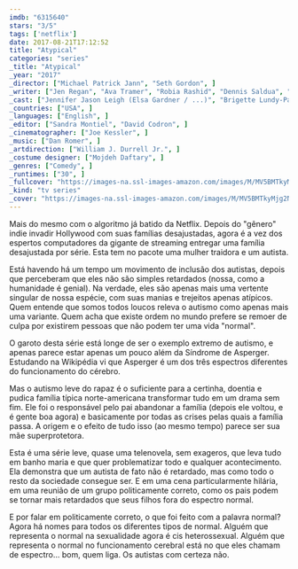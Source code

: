 ```yaml
---
imdb: "6315640"
stars: "3/5"
tags: ['netflix']
date: 2017-08-21T17:12:52
title: "Atypical"
categories: "series"
_title: "Atypical"
_year: "2017"
_director: ["Michael Patrick Jann", "Seth Gordon", ]
_writer: ["Jen Regan", "Ava Tramer", "Robia Rashid", "Dennis Saldua", "Michael Oppenhuizen", ]
_cast: ["Jennifer Jason Leigh (Elsa Gardner / ...)", "Brigette Lundy-Paine (Casey Gardner / ...)", "Amy Okuda (Julia Sasaki)", "Keir Gilchrist (Sam / ...)", "Michael Rapaport (Doug Gardner)", "Nik Dodani (Zahid)", "Graham Rogers (Evan)", "Jenna Boyd (Paige)", "Raúl Castillo (Nick)", ]
_countries: ["USA", ]
_languages: ["English", ]
_editor: ["Sandra Montiel", "David Codron", ]
_cinematographer: ["Joe Kessler", ]
_music: ["Dan Romer", ]
_artdirection: ["William J. Durrell Jr.", ]
_costume designer: ["Mojdeh Daftary", ]
_genres: ["Comedy", ]
_runtimes: ["30", ]
_fullcover: "https://images-na.ssl-images-amazon.com/images/M/MV5BMTkyMjg2NTUyOF5BMl5BanBnXkFtZTgwNzE5MTQ5MjI@.jpg"
_kind: "tv series"
_cover: "https://images-na.ssl-images-amazon.com/images/M/MV5BMTkyMjg2NTUyOF5BMl5BanBnXkFtZTgwNzE5MTQ5MjI@._V1._SX100_SY133_.jpg"
---
```

Mais do mesmo com o algoritmo já batido da Netflix. Depois do "gênero" indie invadir Hollywood com suas famílias desajustadas, agora é a vez dos espertos computadores da gigante de streaming entregar uma família desajustada por série. Esta tem no pacote uma mulher traidora e um autista.

Está havendo há um tempo um movimento de inclusão dos autistas, depois que perceberam que eles não são simples retardados (nossa, como a humanidade é genial). Na verdade, eles são apenas mais uma vertente singular de nossa espécie, com suas manias e trejeitos apenas atípicos. Quem entende que somos todos loucos releva o autismo como apenas mais uma variante. Quem acha que existe ordem no mundo prefere se remoer de culpa por existirem pessoas que não podem ter uma vida "normal".

O garoto desta série está longe de ser o exemplo extremo de autismo, e apenas parece estar apenas um pouco além da Síndrome de Asperger. Estudando na Wikipédia vi que Asperger é um dos três espectros diferentes do funcionamento do cérebro.

Mas o autismo leve do rapaz é o suficiente para a certinha, doentia e pudica família típica norte-americana transformar tudo em um drama sem fim. Ele foi o responsável pelo pai abandonar a família (depois ele voltou, e é gente boa agora) e basicamente por todas as crises pelas quais a família passa. A origem e o efeito de tudo isso (ao mesmo tempo) parece ser sua mãe superprotetora.

Esta é uma série leve, quase uma telenovela, sem exageros, que leva tudo em banho maria e que quer problematizar todo e qualquer acontecimento. Ela demonstra que um autista de fato não é retardado, mas como todo o resto da sociedade consegue ser. E em uma cena particularmente hilária, em uma reunião de um grupo politicamente correto, como os pais podem se tornar mais retardados que seus filhos fora do espectro normal.

E por falar em politicamente correto, o que foi feito com a palavra normal? Agora há nomes para todos os diferentes tipos de normal. Alguém que representa o normal na sexualidade agora é cis heterossexual. Alguém que representa o normal no funcionamento cerebral está no que eles chamam de espectro... bom, quem liga. Os autistas com certeza não.
